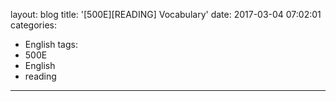 layout: blog
title: '[500E][READING] Vocabulary'
date: 2017-03-04 07:02:01
categories: 
- English
tags:
- 500E
- English
- reading
---